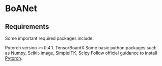 # BoANet

## Requirements

Some important required packages include:

Pytorch version >=0.4.1.
TensorBoardX
Some basic python packages such as Numpy, Scikit-image, SimpleITK, Scipy
Follow official guidance to install [Pytorch](https://pytorch.org/).
